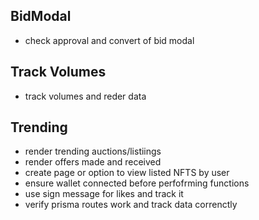 ## BidModal 
- check approval and convert of bid modal

## Track Volumes
- track volumes and reder data

## Trending
- render trending auctions/listiings
- render offers made and received
- create page or option to view listed NFTS by user
- ensure wallet connected before perfofrming functions
- use sign message for likes and track it
- verify prisma routes work and track data correnctly
